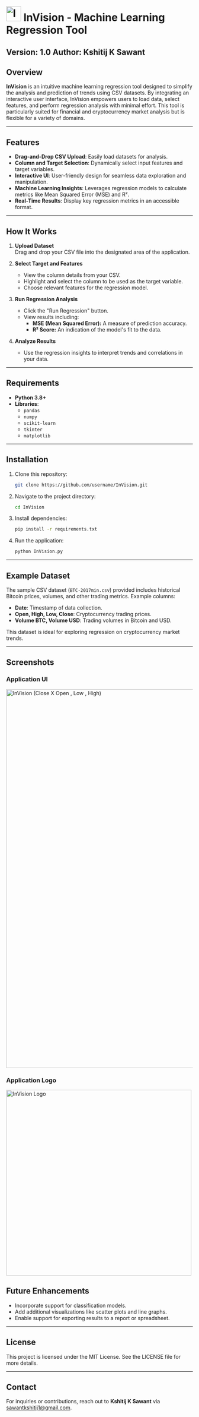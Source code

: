 # <img src="https://github.com/user-attachments/assets/766015ee-bc96-422c-8ca1-098d9d2f86c8" alt="InVision Logo" width="40"/> InVision - Machine Learning Regression Tool

Version: 1.0
Author: Kshitij K Sawant
---



## Overview

**InVision** is an intuitive machine learning regression tool designed to simplify the analysis and prediction of trends using CSV datasets. By integrating an interactive user interface, InVision empowers users to load data, select features, and perform regression analysis with minimal effort. This tool is particularly suited for financial and cryptocurrency market analysis but is flexible for a variety of domains.

---

## Features

- **Drag-and-Drop CSV Upload**: Easily load datasets for analysis.  
- **Column and Target Selection**: Dynamically select input features and target variables.  
- **Interactive UI**: User-friendly design for seamless data exploration and manipulation.  
- **Machine Learning Insights**: Leverages regression models to calculate metrics like Mean Squared Error (MSE) and R².  
- **Real-Time Results**: Display key regression metrics in an accessible format.  

---

## How It Works

1. **Upload Dataset**  
   Drag and drop your CSV file into the designated area of the application.

2. **Select Target and Features**  
   - View the column details from your CSV.
   - Highlight and select the column to be used as the target variable.  
   - Choose relevant features for the regression model.

3. **Run Regression Analysis**  
   - Click the "Run Regression" button.
   - View results including:
     - **MSE (Mean Squared Error):** A measure of prediction accuracy.
     - **R² Score:** An indication of the model's fit to the data.

4. **Analyze Results**  
   - Use the regression insights to interpret trends and correlations in your data.

---

## Requirements

- **Python 3.8+**  
- **Libraries**:
  - `pandas`
  - `numpy`
  - `scikit-learn`
  - `tkinter`
  - `matplotlib`

---

## Installation

1. Clone this repository:  
   ```bash
   git clone https://github.com/username/InVision.git
   ```

2. Navigate to the project directory:  
   ```bash
   cd InVision
   ```

3. Install dependencies:  
   ```bash
   pip install -r requirements.txt
   ```

4. Run the application:  
   ```bash
   python InVision.py
   ```

---

## Example Dataset

The sample CSV dataset (`BTC-2017min.csv`) provided includes historical Bitcoin prices, volumes, and other trading metrics. Example columns:
- **Date**: Timestamp of data collection.  
- **Open, High, Low, Close**: Cryptocurrency trading prices.  
- **Volume BTC, Volume USD**: Trading volumes in Bitcoin and USD.

This dataset is ideal for exploring regression on cryptocurrency market trends.

---

## Screenshots

### Application UI
<img width="1020" alt="InVision (Close X Open , Low , High)" src="https://github.com/user-attachments/assets/f8bf20f5-e424-4bc7-b6ea-d13210bfbdf5" />

### Application Logo
<img width="500" alt="InVision Logo" src="[https://github.com/user-attachments/assets/f8bf20f5-e424-4bc7-b6ea-d13210bfbdf5](https://github.com/user-attachments/assets/766015ee-bc96-422c-8ca1-098d9d2f86c8)" />




## Future Enhancements

- Incorporate support for classification models.  
- Add additional visualizations like scatter plots and line graphs.  
- Enable support for exporting results to a report or spreadsheet.

---

## License

This project is licensed under the MIT License. See the LICENSE file for more details.

---

## Contact

For inquiries or contributions, reach out to **Kshitij K Sawant** via [sawantkshitij1@gmail.com](mailto:email@example.com).  
